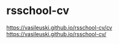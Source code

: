 # rsschool-cv

https://vasileuski.github.io/rsschool-cv/cv
https://vasileuski.github.io/rsschool-cv/
